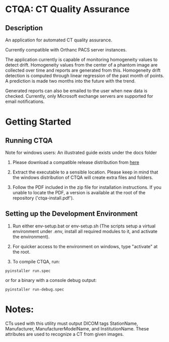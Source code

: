 # CTQA: CT Quality Assurance

## Description
An application for automated CT quality assurance.

Currently compatible with Orthanc PACS server instances.

The application currently is capable of monitoring homogeneity values to detect drift. Homogeneity values from the center of a phantom image are collected over time and reports are generated from this. Homogeneity drift detection is computed through linear regression of the past month of points. A prediction is made two months into the future with the trend.

Generated reports can also be emailed to the user when new data is checked. Currently, only Microsoft exchange servers are supported for email notifications.

# Getting Started

## Running CTQA

Note for windows users: An illustrated guide exists under the docs folder

1. Please download a compatible release distribution from [here](https:/github.com/brikwerk/ctqa/releases)

2. Extract the executable to a sensible location. Please keep in mind that the windows distribution of CTQA will create extra files and folders.

3. Follow the PDF included in the zip file for installation instructions. If you unable to locate the PDF, a version is available at the root of the repository ('ctqa-install.pdf').

## Setting up the Development Environment

1. Run either env-setup.bat or env-setup.sh (The scripts setup a virtual environment under .env, install all required modules to it, and activate the environment).

2. For quicker access to the environment on windows, type "activate" at the root.

3. To compile CTQA, run:

```
pyinstaller run.spec
```

or for a binary with a console debug output:

```
pyinstaller run-debug.spec
```

# Notes:
CTs used with this utility must output DICOM tags StationName, Manufacturer, ManufacturerModelName, and InstitutionName. These attributes are used to recognize a CT from given images.
